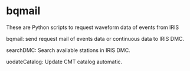 bqmail
===========
These are Python scripts to request waveform data of events from IRIS

bqmail: send request mail of events data or continuous data to IRIS DMC.

searchDMC: Search available stations in IRIS DMC.

uodateCatalog: Update CMT catalog automatic.

